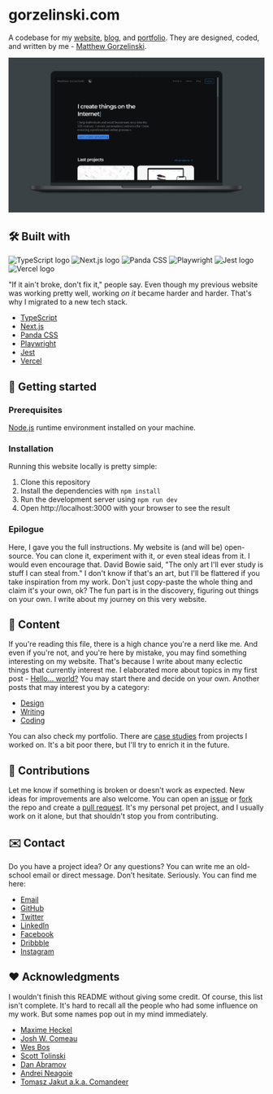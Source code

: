 # gorzelinski.com

A codebase for my [website](https://gorzelinski.com), [blog](https://gorzelinski.com/blog/), and [portfolio](https://gorzelinski.com/portfolio/). They are designed, coded, and written by me - [Matthew Gorzelinski](https://gorzelinski.com/about/).

![A screenshot of the home page of my website.](public/images/gorzelinski-com-v2.png)

## 🛠️ Built with

![TypeScript logo](https://img.shields.io/badge/typescript-grey?style=for-the-badge&logo=typescript) ![Next.js logo](https://img.shields.io/badge/next.js-grey?style=for-the-badge&logo=next.js) ![Panda CSS](https://img.shields.io/badge/pandacss-grey?style=for-the-badge&logo=pandacss) ![Playwright](https://img.shields.io/badge/playwright-grey?style=for-the-badge&logo=playwright) ![Jest logo](https://img.shields.io/badge/jest-grey?style=for-the-badge&logo=jest) ![Vercel logo](https://img.shields.io/badge/vercel-grey?style=for-the-badge&logo=vercel)

"If it ain't broke, don't fix it," people say. Even though my previous website was working pretty well, working _on it_ became harder and harder. That's why I migrated to a new tech stack.

- [TypeScript](https://www.typescriptlang.org/)
- [Next.js](https://nextjs.org/)
- [Panda CSS](https://panda-css.com/)
- [Playwright](https://playwright.dev/)
- [Jest](https://jestjs.io/)
- [Vercel](https://vercel.com/)

## 🚀 Getting started

### Prerequisites

[Node.js](https://nodejs.org/en/download/package-manager) runtime environment installed on your machine.

### Installation

Running this website locally is pretty simple:

1. Clone this repository
2. Install the dependencies with `npm install`
3. Run the development server using `npm run dev`
4. Open http://localhost:3000 with your browser to see the result

### Epilogue

Here, I gave you the full instructions. My website is (and will be) open-source. You can clone it, experiment with it, or even steal ideas from it. I would even encourage that. David Bowie said, "The only art I'll ever study is stuff I can steal from." I don't know if that's an art, but I'll be flattered if you take inspiration from my work. Don't just copy-paste the whole thing and claim it's your own, ok? The fun part is in the discovery, figuring out things on your own. I write about my journey on this very website.

## 📝 Content

If you're reading this file, there is a high chance you're a nerd like me. And even if you're not, and you're here by mistake, you may find something interesting on my website. That's because I write about many eclectic things that currently interest me. I elaborated more about topics in my first post - [Hello... world?](https://gorzelinski.com/blog/hello-world/) You may start there and decide on your own. Another posts that may interest you by a category:

- [Design](https://gorzelinski.com/blog/stylish-design-principles-with-a-nasty-acronym/)
- [Writing](https://gorzelinski.com/blog/the-craft-of-writing/)
- [Coding](https://gorzelinski.com/blog/object-oriented-programming-in-javascript/)

You can also check my portfolio. There are [case studies](https://gorzelinski.com/portfolio/gorzelinski/) from projects I worked on. It's a bit poor there, but I'll try to enrich it in the future.

## 🤝 Contributions

Let me know if something is broken or doesn't work as expected. New ideas for improvements are also welcome. You can open an [issue](https://github.com/gorzelinski/gorzelinski.com/issues) or [fork](https://github.com/gorzelinski/gorzelinski.com) the repo and create a [pull request](https://github.com/gorzelinski/gorzelinski.com/pulls). It's my personal pet project, and I usually work on it alone, but that shouldn't stop you from contributing.

## ✉️ Contact

Do you have a project idea? Or any questions? You can write me an old-school email or direct message. Don’t hesitate. Seriously. You can find me here:

- <a href="mailto:hello@gorzelinski.com">Email</a>
- [GitHub](https://github.com/gorzelinski)
- [Twitter](https://x.com/gorzelinski)
- [LinkedIn](https://www.linkedin.com/in/mateusz-gorzelinski)
- [Facebook](https://www.facebook.com/gorzelinski)
- [Dribbble](https://dribbble.com/gorzelinski)
- [Instagram](https://www.instagram.com/gorzelinsky/)

## ❤️ Acknowledgments

I wouldn't finish this README without giving some credit. Of course, this list isn't complete. It's hard to recall all the people who had some influence on my work. But some names pop out in my mind immediately.

- [Maxime Heckel](https://github.com/MaximeHeckel)
- [Josh W. Comeau](https://github.com/JoshWComeau)
- [Wes Bos](https://github.com/wesbos)
- [Scott Tolinski](https://github.com/stolinski)
- [Dan Abramov](https://github.com/gaearon)
- [Andrei Neagoie](https://github.com/aneagoie)
- [Tomasz Jakut a.k.a. Comandeer](https://github.com/Comandeer)
